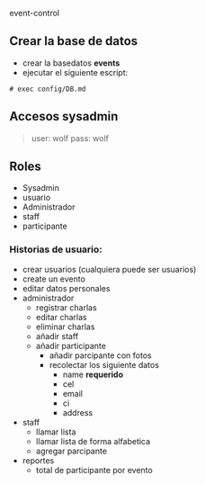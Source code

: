 event-control

## Crear la base de datos
* crear la basedatos **events**
* ejecutar el siguiente escript:
```
# exec config/DB.md
```

## Accesos sysadmin
> user: wolf
> pass: wolf

## Roles

* Sysadmin
* usuario
* Administrador
* staff
* participante

### Historias de usuario:

- crear usuarios (cualquiera puede ser usuarios)
- create un evento
- editar datos personales
- administrador
  - registrar charlas
  - editar charlas
  - eliminar charlas
  - añadir staff
  - añadir participante
    - añadir parcipante con fotos
    - recolectar los siguiente datos
      - name **requerido**
      - cel
      - email
      - ci
      - address
- staff
  - llamar lista
  - llamar lista de forma alfabetica
  - agregar parcipante
- reportes
  - total de participante por evento
